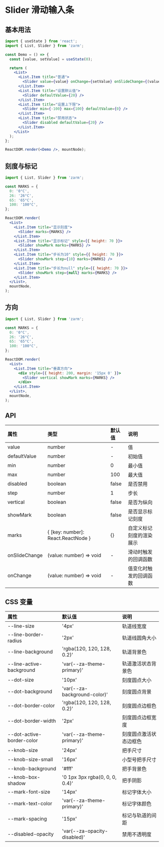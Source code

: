 # Slider 滑动输入条

## 基本用法

```jsx
import { useState } from 'react';
import { List, Slider } from 'zarm';

const Demo = () => {
  const [value, setValue] = useState(0);

  return (
    <List>
      <List.Item title="普通">
        <Slider value={value} onChange={setValue} onSlideChange={(value) => console.log(value)} />
      </List.Item>
      <List.Item title="设置默认值">
        <Slider defaultValue={20} />
      </List.Item>
      <List.Item title="设置上下限">
        <Slider min={-100} max={100} defaultValue={0} />
      </List.Item>
      <List.Item title="禁用状态">
        <Slider disabled defaultValue={20} />
      </List.Item>
    </List>
  );
};

ReactDOM.render(<Demo />, mountNode);
```

## 刻度与标记

```jsx
import { List, Slider } from 'zarm';

const MARKS = {
  0: '0°C',
  26: '26°C',
  65: '65°C',
  100: '100°C',
};

ReactDOM.render(
  <List>
    <List.Item title="显示刻度">
      <Slider marks={MARKS} />
    </List.Item>
    <List.Item title="显示标记" style={{ height: 70 }}>
      <Slider showMark marks={MARKS} />
    </List.Item>
    <List.Item title="步长为10" style={{ height: 70 }}>
      <Slider showMark step={10} marks={MARKS} />
    </List.Item>
    <List.Item title="步长为null" style={{ height: 70 }}>
      <Slider showMark step={null} marks={MARKS} />
    </List.Item>
  </List>,
  mountNode,
);
```

## 方向

```jsx
import { List, Slider } from 'zarm';

const MARKS = {
  0: '0°C',
  26: '26°C',
  65: '65°C',
  100: '100°C',
};

ReactDOM.render(
  <List>
    <List.Item title="垂直方向">
      <div style={{ height: 200, margin: '15px 0' }}>
        <Slider vertical showMark marks={MARKS} />
      </div>
    </List.Item>
  </List>,
  mountNode,
);
```

## API

| 属性          | 类型                               | 默认值 | 说明                     |
| :------------ | :--------------------------------- | :----- | :----------------------- |
| value         | number                             | -      | 值                       |
| defaultValue  | number                             | -      | 初始值                   |
| min           | number                             | 0      | 最小值                   |
| max           | number                             | 100    | 最大值                   |
| disabled      | boolean                            | false  | 是否禁用                 |
| step          | number                             | 1      | 步长                     |
| vertical      | boolean                            | false  | 是否为纵向               |
| showMark      | boolean                            | false  | 是否显示标记刻度         |
| marks         | { [key: number]: React.ReactNode } | {}     | 自定义标记刻度的渲染展示 |
| onSlideChange | (value: number) => void            | -      | 滑动时触发的回调函数     |
| onChange      | (value: number) => void            | -      | 值变化时触发的回调函数   |

## CSS 变量

| 属性                      | 默认值                         | 说明                   |
| :------------------------ | :----------------------------- | :--------------------- |
| --line-size               | '4px'                          | 轨道线宽度             |
| --line-border-radius      | '2px'                          | 轨道线圆角大小         |
| --line-background         | 'rgba(120, 120, 128, 0.2)'     | 轨道背景色             |
| --line-active-background  | 'var(--za-theme-primary)'      | 轨道激活状态背景色     |
| --dot-size                | '10px'                         | 刻度圆点大小           |
| --dot-background          | 'var(--za-background-color)'   | 刻度圆点背景         |
| --dot-border-color        | 'rgba(120, 120, 128, 0.2)'     | 刻度圆点边框色         |
| --dot-border-width        | '2px'                          | 刻度圆点边框宽度       |
| --dot-active-border-color | 'var(--za-theme-primary)'      | 刻度圆点激活状态边框色 |
| --knob-size               | '24px'                         | 把手尺寸               |
| --knob-size-small         | '16px'                         | 小型号把手尺寸         |
| --knob-background         | '#fff'                         | 把手背景色             |
| --knob-box-shadow         | '0 1px 3px rgba(0, 0, 0, 0.4)' | 把手阴影               |
| --mark-font-size          | '14px'                         | 标记字体大小           |
| --mark-text-color         | 'var(--za-theme-primary)'      | 标记字体颜色           |
| --mark-spacing            | '15px'                         | 标记与轨道的间距       |
| --disabled-opacity        | 'var(--za-opacity-disabled)'   | 禁用不透明度           |
